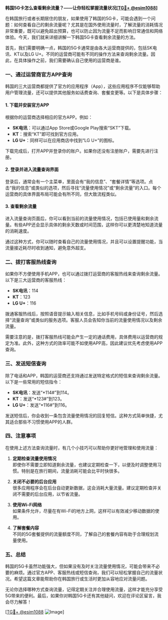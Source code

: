 **韩国5G卡怎么查看剩余流量？——让你轻松掌握流量状况[[TG💪+ @esim1088](https://t.me/s/esim1088)]**

在韩国旅行或者长期居住的朋友，如果使用了韩国的5G卡，可能会遇到一个问题：如何查看自己的剩余流量呢？尤其是在国外使用流量时，了解流量的消耗情况非常重要，既可以避免超出预算，也可以防止因为流量不足而影响日常通信和网络体验。今天，我们就来详细讲解一下韩国5G卡查看剩余流量的方法。

首先，我们需要明确一点，韩国的5G卡通常是由各大运营商提供的，包括SK电讯、KT以及LG U+。不同的运营商可能有不同的操作方法来查询剩余流量。因此，在具体操作之前，我们需要确认自己使用的运营商是谁。

### **一、通过运营商官方APP查询**

韩国的三大运营商都提供了官方的应用程序（App），这些应用程序不仅能够帮助用户管理流量，还可以提供其他服务如话费查询、套餐变更等。以下是具体步骤：

#### **1. 下载并安装官方APP**
根据你的运营商选择相应的官方APP。例如：
- **SK电讯**：可以通过App Store或Google Play搜索“SKT”下载。
- **KT**：搜索“KT”即可找到官方应用。
- **LG U+**：同样可以在应用商店中找到“LG U+”的图标。

下载完成后，打开APP并登录你的账户。如果你还没有注册账户，需要先进行注册。

#### **2. 登录并进入流量查询界面**
登录后，通常会有一个主菜单，里面会有“我的信息”、“套餐详情”等选项。点击“我的信息”或类似的选项，然后寻找“流量使用情况”或“剩余流量”的入口。每个运营商的具体界面布局可能会有所不同，但大致流程类似。

#### **3. 查看剩余流量**
进入流量查询页面后，你可以看到当前的流量使用情况，包括已使用量和剩余流量。有些APP还会显示具体的剩余天数或时间范围，这样你可以更清楚地知道流量的消耗速度。

通过这种方式，你可以随时查看自己的流量使用情况，并且可以设置提醒功能，当流量接近耗尽时收到通知，避免意外超支。

### **二、拨打客服热线查询**

如果你不方便使用手机APP，也可以通过拨打运营商的客服热线来查询剩余流量。以下是三大运营商的客服热线：

- **SK电讯**：114
- **KT**：123
- **LG U+**：116

拨通客服热线后，按照语音提示输入相关信息，比如手机号码或身份证号，然后选择“流量查询”或类似的服务选项。客服人员会告知你当前的流量使用情况以及剩余流量。

需要注意的是，拨打客服热线可能会产生一定的通话费用，具体费用以运营商的规定为准。此外，这种方式的效率可能不如使用APP高，因此建议优先考虑使用APP查询。

### **三、发送短信查询**

除了电话和APP，韩国的运营商还支持通过发送特定格式的短信来查询剩余流量。以下是一些常用的短信指令：

- **SK电讯**：发送“*114#”到114。
- **KT**：发送“*123#”到123。
- **LG U+**：发送“*116#”到116。

发送短信后，你会收到一条包含流量使用情况的回复短信。这种方式简单快捷，尤其适合那些不习惯使用APP的人群。

### **四、注意事项**

在使用上述方法查询流量时，有几个小技巧可以帮助你更好地管理和使用流量：

1. **定期检查流量使用情况**  
   即使你不需要立即知道剩余流量，也建议定期检查一下，以便及时调整使用习惯。特别是在旅行期间，流量消耗可能会比平时快很多。

2. **关闭不必要的后台应用**  
   很多应用程序会在后台自动更新数据，这会消耗大量流量。建议定期检查并关闭不需要的后台应用，以节省流量。

3. **使用Wi-Fi网络**  
   如果条件允许，尽量在有Wi-Fi的地方上网，这样可以有效减少移动数据的使用。

4. **了解套餐内容**  
   不同的5G套餐提供的流量额度不同，了解自己的套餐内容有助于合理规划流量使用。

### **五、总结**

韩国的5G卡虽然功能强大，但如果没有及时关注流量使用情况，可能会带来不必要的麻烦。通过官方APP、客服热线或短信查询，我们可以轻松掌握自己的流量状况。希望这篇文章能帮助你在韩国旅行或生活时更加从容地应对流量问题。

无论你选择哪种方式查询流量，记得定期关注并合理使用流量，这样才能充分享受5G带来的便利。最后，如果你对韩国5G卡还有其他疑问，欢迎在评论区留言，我会尽力解答！

[[TG💪+ @esim1088](https://t.me/s/esim1088) ![Image](https://i.postimg.cc/4NQfJmqS/Snipaste-2025-05-13-00-14-12.png)]